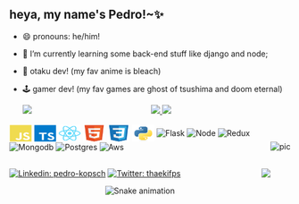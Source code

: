 ## heya, my name's Pedro!~✨

- 😄 pronouns: he/him!
- 🌱 I’m currently learning some back-end stuff like django and node;
- 🎴 otaku dev! (my fav anime is bleach)
- 🕹 gamer dev! (my fav games are ghost of tsushima and doom eternal)

  <img align="left" src="https://mir-s3-cdn-cf.behance.net/project_modules/fs/9afe0493484903.5e66500f8dea4.gif"/>

<div align="center">
  <a href="https://github.com/kopsch" target="_blank">
      <img height="165em" src="https://github-readme-stats.vercel.app/api?username=kopsch&hide=stars&count_private=true&show_icons=true&theme=radical"/>
    <img height="165em" src="https://github-readme-stats.vercel.app/api/top-langs/?username=kopsch&layout=compact&theme=radical&langs_count=6"/>
  </a>
</div>

<div style="display: inline_block"><br>
  <img align="center" alt="Js" height="30" width="40" src="https://raw.githubusercontent.com/devicons/devicon/master/icons/javascript/javascript-plain.svg">
  <img align="center" alt="Ts" height="30" width="40" src="https://raw.githubusercontent.com/devicons/devicon/master/icons/typescript/typescript-plain.svg">
  <img align="center" alt="React" height="30" width="40" src="https://raw.githubusercontent.com/devicons/devicon/master/icons/react/react-original.svg">
  <img align="center" alt="HTML" height="30" width="40" src="https://raw.githubusercontent.com/devicons/devicon/master/icons/html5/html5-original.svg">
  <img align="center" alt="CSS" height="30" width="40" src="https://raw.githubusercontent.com/devicons/devicon/master/icons/css3/css3-original.svg">
  <img align="center" alt="Python" height="30" width="40" src="https://raw.githubusercontent.com/devicons/devicon/master/icons/python/python-original.svg">
  <img align="center" alt="Flask" height="30" width="" src="https://i.imgur.com/mXtdGmP.png" />
  <img align="center" alt="Node" height="30" width="40" src="https://cdn.jsdelivr.net/gh/devicons/devicon/icons/nodejs/nodejs-original.svg" />
  <img align="center" alt="Redux" height="30" width="40" src="https://cdn.jsdelivr.net/gh/devicons/devicon/icons/redux/redux-original.svg" />
  <img align="center" alt="Mongodb" height="30" width="40" src="https://cdn.jsdelivr.net/gh/devicons/devicon/icons/mongodb/mongodb-original-wordmark.svg" />       
  <img align="center" alt="Postgres" height="30" width="40" src="https://cdn.jsdelivr.net/gh/devicons/devicon/icons/postgresql/postgresql-original-wordmark.svg" />
      <img align="center" alt="Aws" height="40" width="" src="https://cdn.icon-icons.com/icons2/2407/PNG/512/aws_icon_146074.png" />  


  <img align="right" alt="pic" height="150" src="https://s1.gifyu.com/images/output-onlinegiftools37a605ea5156814f.gif">
</div>
  
  ##
  
  <div> 

  <a href = "mailto:pedrokopsch@gmail.com"><img align="right" src="https://img.shields.io/badge/-Gmail-%23333?style=for-the-badge&logo=gmail&logoColor=white" target="_blank"></a>
  
  [![Linkedin: pedro-kopsch](https://img.shields.io/badge/-Pedro_Kopsch-blue?style=flat-square&logo=Linkedin&logoColor=white&link=https://www.linkedin.com/in/pedro-kopsch/)](https://www.linkedin.com/in/pedro-kopsch/)
[![Twitter: thaekifps](https://img.shields.io/twitter/follow/thaekifps?style=social)](https://twitter.com/thaekifps)
</div>

<div align="center">
  
![Snake animation](https://github.com/kopsch/kopsch/blob/output/github-contribution-grid-snake.svg)
  
</div>

<!--
**kopsch/kopsch** is a ✨ _special_ ✨ repository because its `README.md` (this file) appears on your GitHub profile.

Here are some ideas to get you started:

- 🔭 I’m currently working on ...
- 🌱 I’m currently learning ...
- 👯 I’m looking to collaborate on ...
- 🤔 I’m looking for help with ...
- 💬 Ask me about ...
- 📫 How to reach me: ...
- 😄 Pronouns: ...
- ⚡ Fun fact: ...
-->
